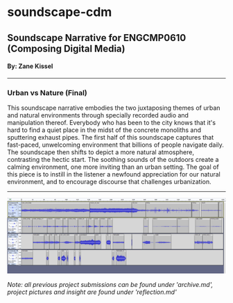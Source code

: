 # soundscape-cdm
<h2>Soundscape Narrative for ENGCMP0610 (Composing Digital Media)</h2>
<h4>By: Zane Kissel</h4>
<hr>
<h3>Urban vs Nature (Final)</h3>

<p>This soundscape narrative embodies the two juxtaposing themes of urban and natural environments through specially recorded audio and manipulation thereof. Everybody who has been to the city knows that it's hard to find a quiet place in the midst of the concrete monoliths and sputtering exhaust pipes. The first half of this soundscape captures that fast-paced, unwelcoming environment that billions of people navigate daily. The soundscape then shifts to depict a more natural atmosphere, contrasting the hectic start. The soothing sounds of the outdoors create a calming environment, one more inviting than an urban setting. The goal of this piece is to instill in the listener a newfound appreciation for our natural environment, and to encourage discourse that challenges urbanization.</p>

<hr>

<img src="project-final.png">

<i>Note: all previous project submissions can be found under 'archive.md', project pictures and insight are found under 'reflection.md'</i>
